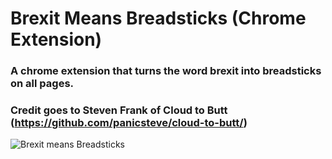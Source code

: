 # Brexit Means Breadsticks (Chrome Extension)
### A chrome extension that turns the word brexit into breadsticks on all pages.
### Credit goes to Steven Frank of Cloud to Butt (https://github.com/panicsteve/cloud-to-butt/)

![Brexit means Breadsticks](https://github.com/nkhil/Brexit_means_Breadsticks/blob/master/showcase.png "Brexit Means Breadsticks")

